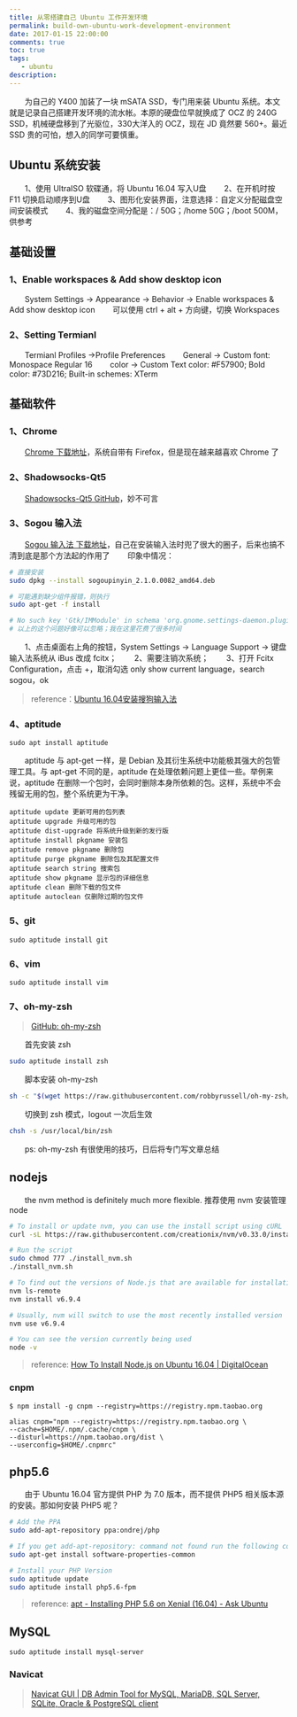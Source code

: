 ```yaml
---
title: 从零搭建自己 Ubuntu 工作开发环境
permalink: build-own-ubuntu-work-development-environment
date: 2017-01-15 22:00:00
comments: true
toc: true
tags:
   - ubuntu
description:
---
```


&emsp;&emsp;为自己的 Y400 加装了一块 mSATA SSD，专门用来装 Ubuntu 系统。本文就是记录自己搭建开发环境的流水帐。本原的硬盘位早就换成了 OCZ 的 240G SSD，机械硬盘移到了光驱位，330大洋入的 OCZ，现在 JD 竟然要 560+。最近 SSD 贵的可怕，想入的同学可要慎重。

<!-- more -->
## Ubuntu 系统安装
&emsp;&emsp;1、使用 UltraISO 软碟通，将 Ubuntu 16.04 写入U盘
&emsp;&emsp;2、在开机时按 F11 切换启动顺序到U盘
&emsp;&emsp;3、图形化安装界面，注意选择：自定义分配磁盘空间安装模式
&emsp;&emsp;4、我的磁盘空间分配是：/ 50G；/home 50G；/boot 500M，供参考

## 基础设置
### 1、Enable workspaces & Add show desktop icon
&emsp;&emsp;System Settings -> Appearance -> Behavior -> Enable workspaces & Add show desktop icon
&emsp;&emsp;可以使用 ctrl + alt + 方向键，切换 Workspaces

### 2、Setting Termianl
&emsp;&emsp;Termianl Profiles ->Profile Preferences
&emsp;&emsp;General -> Custom font: Monospace Regular 16
&emsp;&emsp;color -> Custom Text color: #F57900; Bold color: #73D216; Built-in schemes: XTerm


## 基础软件
### 1、Chrome
&emsp;&emsp;[Chrome 下载地址](http://www.google.cn/chrome/browser/desktop/index.html)，系统自带有 Firefox，但是现在越来越喜欢 Chrome 了

### 2、Shadowsocks-Qt5
&emsp;&emsp;[Shadowsocks-Qt5 GitHub](https://github.com/shadowsocks/shadowsocks-qt5/wiki/Installation)，妙不可言

### 3、Sogou 输入法
&emsp;&emsp;[Sogou 输入法 下载地址](http://pinyin.sogou.com/linux/?r=pinyin)，自己在安装输入法时兜了很大的圈子，后来也搞不清到底是那个方法起的作用了
&emsp;&emsp;印象中情况：
``` bash
# 直接安装
sudo dpkg --install sogoupinyin_2.1.0.0082_amd64.deb

# 可能遇到缺少组件报错，则执行
sudo apt-get -f install

# No such key 'Gtk/IMModule' in schema 'org.gnome.settings-daemon.plugins.xsettings' as specified in override file '/usr/share/glib-2.0/schemas/50_sogoupinyin.gschema.override'; ignoring override for this key.
# 以上的这个问题好像可以忽略；我在这里花费了很多时间
```
&emsp;&emsp;1、点击桌面右上角的按钮，System Settings -> Language Support -> 键盘输入法系统从 iBus 改成 fcitx；
&emsp;&emsp;2、需要注销次系统；
&emsp;&emsp;3、打开 Fcitx Configuration，点击 +，取消勾选 only show current language，search sogou，ok

> reference：[Ubuntu 16.04安装搜狗输入法](http://www.voidcn.com/blog/caib1109/article/p-5793576.html)

### 4、aptitude
```
sudo apt install aptitude
```
&emsp;&emsp;aptitude 与 apt-get 一样，是 Debian 及其衍生系统中功能极其强大的包管理工具。与 apt-get 不同的是，aptitude 在处理依赖问题上更佳一些。举例来说，aptitude 在删除一个包时，会同时删除本身所依赖的包。这样，系统中不会残留无用的包，整个系统更为干净。
```
aptitude update 更新可用的包列表
aptitude upgrade 升级可用的包
aptitude dist-upgrade 将系统升级到新的发行版
aptitude install pkgname 安装包
aptitude remove pkgname 删除包
aptitude purge pkgname 删除包及其配置文件
aptitude search string 搜索包
aptitude show pkgname 显示包的详细信息
aptitude clean 删除下载的包文件
aptitude autoclean 仅删除过期的包文件
```

### 5、git
```
sudo aptitude install git
```

### 6、vim
```
sudo aptitude install vim
```

### 7、oh-my-zsh
> [GitHub: oh-my-zsh ](https://github.com/robbyrussell/oh-my-zsh/)

&emsp;&emsp;首先安装 zsh
``` bash
sudo aptitude install zsh
```
&emsp;&emsp;脚本安装 oh-my-zsh
``` bash
sh -c "$(wget https://raw.githubusercontent.com/robbyrussell/oh-my-zsh/master/tools/install.sh -O -)"
```
&emsp;&emsp;切换到 zsh 模式，logout 一次后生效
``` bash
chsh -s /usr/local/bin/zsh
```
&emsp;&emsp;ps: oh-my-zsh 有很使用的技巧，日后将专门写文章总结

## nodejs
&emsp;&emsp;the nvm method is definitely much more flexible. 推荐使用 nvm 安装管理 node
``` bash
# To install or update nvm, you can use the install script using cURL
curl -sL https://raw.githubusercontent.com/creationix/nvm/v0.33.0/install.sh -o install_nvm.sh

# Run the script
sudo chmod 777 ./install_nvm.sh
./install_nvm.sh

# To find out the versions of Node.js that are available for installation
nvm ls-remote
nvm install v6.9.4

# Usually, nvm will switch to use the most recently installed version
nvm use v6.9.4

# You can see the version currently being used
node -v
```

> reference: [How To Install Node.js on Ubuntu 16.04 | DigitalOcean](https://www.digitalocean.com/community/tutorials/how-to-install-node-js-on-ubuntu-16-04)

### cnpm

```
$ npm install -g cnpm --registry=https://registry.npm.taobao.org
```

```
alias cnpm="npm --registry=https://registry.npm.taobao.org \
--cache=$HOME/.npm/.cache/cnpm \
--disturl=https://npm.taobao.org/dist \
--userconfig=$HOME/.cnpmrc"
```

## php5.6
&emsp;&emsp;由于 Ubuntu 16.04 官方提供 PHP 为 7.0 版本，而不提供 PHP5 相关版本源的安装。那如何安装 PHP5 呢？
``` bash
# Add the PPA
sudo add-apt-repository ppa:ondrej/php

# If you get add-apt-repository: command not found run the following command first :
sudo apt-get install software-properties-common

# Install your PHP Version
sudo aptitude update
sudo aptitude install php5.6-fpm
```

> reference: [apt - Installing PHP 5.6 on Xenial (16.04) - Ask Ubuntu](http://askubuntu.com/questions/756181/installing-php-5-6-on-xenial-16-04)

## MySQL
```
sudo aptitude install mysql-server
```

### Navicat
> [Navicat GUI | DB Admin Tool for MySQL, MariaDB, SQL Server, SQLite, Oracle &amp; PostgreSQL client](https://www.navicat.com/)
